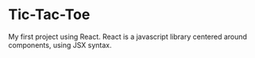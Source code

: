 # Tic-Tac-Toe
My first project using React. React is a javascript library centered around components, using JSX syntax.

